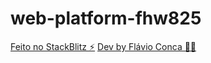 # web-platform-fhw825

[Feito no StackBlitz ⚡️](https://stackblitz.com/edit/web-platform-fhw825)
[Dev by Flávio Conca 🧑‍💻](http://neighbouring.com.br/)